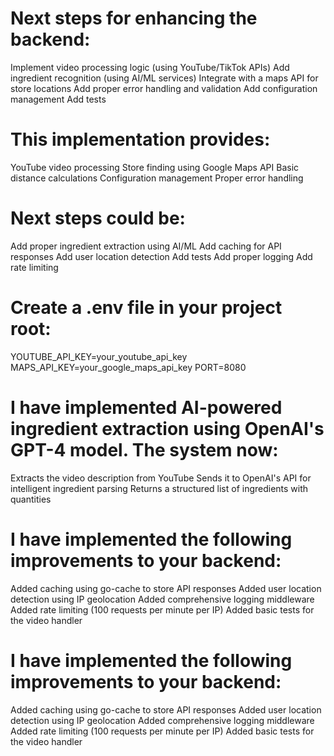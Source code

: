 # Next steps for enhancing the backend:

Implement video processing logic (using YouTube/TikTok APIs)
Add ingredient recognition (using AI/ML services)
Integrate with a maps API for store locations
Add proper error handling and validation
Add configuration management
Add tests

# This implementation provides:

YouTube video processing
Store finding using Google Maps API
Basic distance calculations
Configuration management
Proper error handling

# Next steps could be:

Add proper ingredient extraction using AI/ML
Add caching for API responses
Add user location detection
Add tests
Add proper logging
Add rate limiting

# Create a .env file in your project root:

YOUTUBE_API_KEY=your_youtube_api_key
MAPS_API_KEY=your_google_maps_api_key
PORT=8080

# I have implemented AI-powered ingredient extraction using OpenAI's GPT-4 model. The system now:

Extracts the video description from YouTube
Sends it to OpenAI's API for intelligent ingredient parsing
Returns a structured list of ingredients with quantities


# I have implemented the following improvements to your backend:

Added caching using go-cache to store API responses
Added user location detection using IP geolocation
Added comprehensive logging middleware
Added rate limiting (100 requests per minute per IP)
Added basic tests for the video handler

# I have implemented the following improvements to your backend:

Added caching using go-cache to store API responses
Added user location detection using IP geolocation
Added comprehensive logging middleware
Added rate limiting (100 requests per minute per IP)
Added basic tests for the video handler
